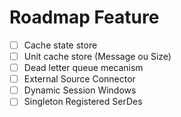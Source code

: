 # Roadmap Feature

- [ ] Cache state store
- [ ] Unit cache store (Message ou Size)
- [ ] Dead letter queue mecanism
- [ ] External Source Connector
- [ ] Dynamic Session Windows
- [ ] Singleton Registered SerDes